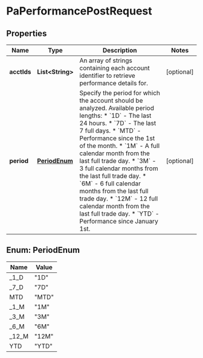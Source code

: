 

# PaPerformancePostRequest


## Properties

| Name | Type | Description | Notes |
|------------ | ------------- | ------------- | -------------|
|**acctIds** | **List&lt;String&gt;** | An array of strings containing each account identifier to retrieve performance details for. |  [optional] |
|**period** | [**PeriodEnum**](#PeriodEnum) | Specify the period for which the account should be analyzed. Available period lengths:   * &#x60;1D&#x60; - The last 24 hours.   * &#x60;7D&#x60; - The last 7 full days.   * &#x60;MTD&#x60; - Performance since the 1st of the month.   * &#x60;1M&#x60; - A full calendar month from the last full trade day.   * &#x60;3M&#x60; - 3 full calendar months from the last full trade day.   * &#x60;6M&#x60; - 6 full calendar months from the last full trade day.   * &#x60;12M&#x60; - 12 full calendar month from the last full trade day.   * &#x60;YTD&#x60; - Performance since January 1st.  |  [optional] |



## Enum: PeriodEnum

| Name | Value |
|---- | -----|
| _1_D | &quot;1D&quot; |
| _7_D | &quot;7D&quot; |
| MTD | &quot;MTD&quot; |
| _1_M | &quot;1M&quot; |
| _3_M | &quot;3M&quot; |
| _6_M | &quot;6M&quot; |
| _12_M | &quot;12M&quot; |
| YTD | &quot;YTD&quot; |



